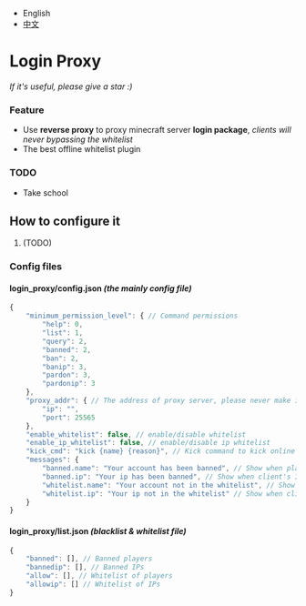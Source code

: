 
- English
- [中文](README_zh.MD)

# Login Proxy

*If it's useful, please give a star :)*

### Feature

- Use **reverse proxy** to proxy minecraft server **login package**, *clients will never bypassing the whitelist*
- The best offline whitelist plugin

### TODO

- Take school

## How to configure it

1. (TODO)

### Config files

#### login_proxy/config.json _(the mainly config file)_

```javascript
{
    "minimum_permission_level": { // Command permissions
        "help": 0,
        "list": 1,
        "query": 2,
        "banned": 2,
        "ban": 2,
        "banip": 3,
        "pardon": 3,
        "pardonip": 3
    },
    "proxy_addr": { // The address of proxy server, please never make it as same as the minecraft server address
        "ip": "",
        "port": 25565
    },
    "enable_whitelist": false, // enable/disable whitelist
    "enable_ip_whitelist": false, // enable/disable ip whitelist
    "kick_cmd": "kick {name} {reason}", // Kick command to kick online player out; leave it empty for force disconnect the player
    "messages": {
        "banned.name": "Your account has been banned", // Show when player's name has been banned
        "banned.ip": "Your ip has been banned", // Show when client's IP has been banned
        "whitelist.name": "Your account not in the whitelist", // Show when player's name not in the whitelist
        "whitelist.ip": "Your ip not in the whitelist" // Show when client's IP not in the whitelist
    }
}
```

#### login_proxy/list.json _(blacklist & whitelist file)_

```javascript
{
    "banned": [], // Banned players
    "bannedip": [], // Banned IPs
    "allow": [], // Whitelist of players
    "allowip": [] // Whitelist of IPs
}
```
